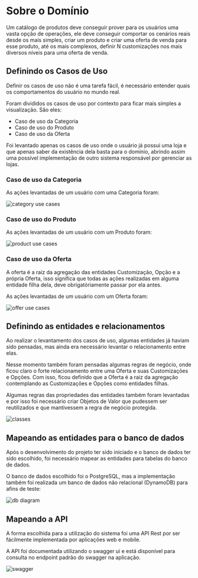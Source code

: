 # Sobre o Domínio

Um catálogo de produtos deve conseguir prover para os usuários uma vasta opção de operações, ele deve conseguir
comportar os cenários reais desde os mais simples, criar um produto e criar uma oferta de venda para esse
produto, até os mais complexos, definir N customizações nos mais diversos níveis para uma oferta de venda.

## Definindo os Casos de Uso

Definir os casos de uso não é uma tarefa fácil, é necessário entender quais os comportamentos do usuário no mundo real.

Foram divididos os casos de uso por contexto para ficar mais simples a visualização. São eles:

* Caso de uso da Categoria
* Caso de uso do Produto
* Caso de uso da Oferta

Foi levantado apenas os casos de uso onde o usuário já possui uma loja e que apenas saber da existência dela basta para
o domínio, abrindo assim uma possível implementação de outro sistema responsável por gerenciar as lojas.

### Caso de uso da Categoria

As ações levantadas de um usuário com uma Categoria foram:

![category use cases](./images/categoryusecases.drawio.png)

### Caso de uso do Produto

As ações levantadas de um usuário com um Produto foram:

![product use cases](./images/productusecases.drawio.png)

### Caso de uso da Oferta

A oferta é a raiz da agregação das entidades Customização, Opção e a própria Oferta, isso significa que todas as ações
realizadas em alguma entidade filha dela, deve obrigatóriamente passar por ela antes.

As ações levantadas de um usuário com um Oferta foram:

![offer use cases](./images/offerusecases.drawio.png)

## Definindo as entidades e relacionamentos

Ao realizar o levantamento dos casos de uso, algumas entidades já haviam sido pensadas, mas ainda era necessário
levantar o relacionamento entre elas.

Nesse momento também foram pensadas algumas regras de negócio, onde ficou claro o forte relacionamento entre uma Oferta
e suas Customizações e Opções. Com isso, ficou definido que a Oferta é a raiz da agregação contemplando as Customizações
e Opções como entidades filhas.

Algumas regras das propriedades das entidades também foram levantadas e por isso foi necessário criar Objetos de Valor
que pudessem ser reutilizados e que mantivessem a regra de negócio protegida.

![classes](./images/classes.drawio.png)

## Mapeando as entidades para o banco de dados

Após o desenvolvimento do projeto ter sido iniciado e o banco de dados ter sido escolhido, foi necessário mapear as
entidades para tabelas do banco de dados.

O banco de dados escolhido foi o PostgreSQL, mas a implementação também foi realizada um banco de dados não relacional
(DynamoDB) para afins de teste:

![db diagram](./images/dbdiagram.png)

## Mapeando a API

A forma escolhida para a utilização do sistema foi uma API Rest por ser fácilmente implementada por aplicações web e
mobile.

A API foi documentada utilizando o swagger ui e está disponível para consulta no endpoint padrão do swagger na
aplicação.

![swagger](./images/swagger.png)
